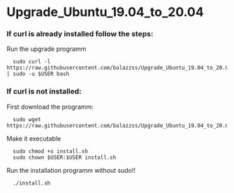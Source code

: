 # Upgrade_Ubuntu_19.04_to_20.04

### If curl is already installed follow the steps: 
Run the upgrade programm

      sudo curl -l https://raw.githubusercontent.com/balazzss/Upgrade_Ubuntu_19.04_to_20.04/main/install.sh | sudo -u $USER bash
      
### If curl is not installed: 
First download the programm: 

      sudo wget https://raw.githubusercontent.com/balazzss/Upgrade_Ubuntu_19.04_to_20.04/main/install.sh

Make it executable
      
      sudo chmod +x install.sh
      sudo chown $USER:$USER install.sh

Run the installation programm without sudo!!
      
      ./install.sh
